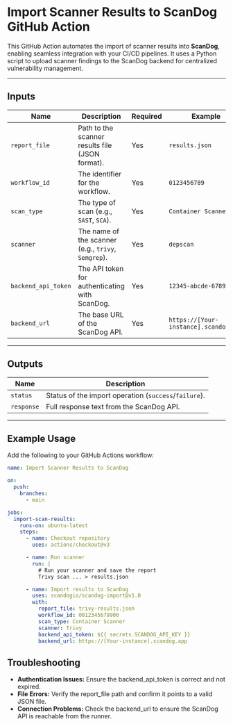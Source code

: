 # Import Scanner Results to ScanDog GitHub Action

This GitHub Action automates the import of scanner results into **ScanDog**, enabling seamless integration with your CI/CD pipelines. It uses a Python script to upload scanner findings to the ScanDog backend for centralized vulnerability management.

---

## Inputs

| Name                | Description                                  | Required | Example                  |
|---------------------|----------------------------------------------|----------|--------------------------|
| `report_file`       | Path to the scanner results file (JSON format). | Yes      | `results.json`         |
| `workflow_id`       | The identifier for the workflow.            | Yes      | `0123456789`           |
| `scan_type`         | The type of scan (e.g., `SAST`, `SCA`). | Yes      | `Container Scanner`               |
| `scanner`           | The name of the scanner (e.g., `trivy`, `Semgrep`). | Yes      | `depscan`          |
| `backend_api_token` | The API token for authenticating with ScanDog. | Yes      | `12345-abcde-67890`      |
| `backend_url`       | The base URL of the ScanDog API.            | Yes      | `https://[Your-instance].scandog.app` |

---

## Outputs

| Name      | Description                                          |
|-----------|------------------------------------------------------|
| `status`  | Status of the import operation (`success`/`failure`).|
| `response`| Full response text from the ScanDog API.             |

---

## Example Usage

Add the following to your GitHub Actions workflow:

```yaml
name: Import Scanner Results to ScanDog

on:
  push:
    branches:
      - main

jobs:
  import-scan-results:
    runs-on: ubuntu-latest
    steps:
      - name: Checkout repository
        uses: actions/checkout@v3

      - name: Run scanner
        run: |
          # Run your scanner and save the report
          Trivy scan ... > results.json

      - name: Import results to ScanDog
        uses: scandogio/scandog-import@v1.0
        with:
          report_file: trivy-results.json
          workflow_id: 0012345679900
          scan_type: Container Scanner
          scanner: Trivy
          backend_api_token: ${{ secrets.SCANDOG_API_KEY }}
          backend_url: https://[Your-instance].scandog.app
```

## Troubleshooting
- **Authentication Issues:** Ensure the backend_api_token is correct and not expired.
- **File Errors:** Verify the report_file path and confirm it points to a valid JSON file.
- **Connection Problems:** Check the backend_url to ensure the ScanDog API is reachable from the runner.